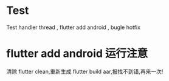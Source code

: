 # Test
Test handler thread , flutter add android , bugle hotfix

# flutter add android 运行注意

清除 flutter clean,重新生成 flutter build aar,报找不到错,再来一次!

